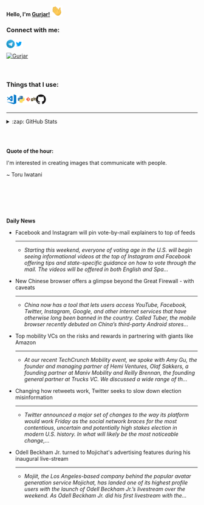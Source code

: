 #### Hello, I'm [Gurjar!](https://GurjarKing.github.io) <img src="https://raw.githubusercontent.com/ABSphreak/ABSphreak/master/gifs/Hi.gif" width="30px"></h2>


### Connect with me:

[<img align="left" alt="Gurjar | Telegram" width="22px" src="https://raw.githubusercontent.com/github/explore/80688e429a7d4ef2fca1e82350fe8e3517d3494d/topics/telegram/telegram.png" />][Telegram]
[<img align="left" alt="Gurjar | Twitter" width="22px" src="https://raw.githubusercontent.com/github/explore/80688e429a7d4ef2fca1e82350fe8e3517d3494d/topics/twitter/twitter.png" />][Twitter]
<br >
<br >
<a href="https://github.com/GurjarKing"><img src="https://komarev.com/ghpvc/?username=GurjarKing" alt="Gurjar" /></a> <br />
<br />
<br />
<!-- <br >

![](https://visitor-badge.glitch.me/badge?page_id=GurjarKing)

<br /> -->

### Things that I use:

[<img align="left" alt="Visual Studio Code" width="26px" src="https://raw.githubusercontent.com/github/explore/80688e429a7d4ef2fca1e82350fe8e3517d3494d/topics/visual-studio-code/visual-studio-code.png" />][VSCode]
[<img align="left" alt="Python" width="26px" src="https://raw.githubusercontent.com/github/explore/80688e429a7d4ef2fca1e82350fe8e3517d3494d/topics/python/python.png" />][Python]
[<img align="left" alt="Git" width="26px" src="https://raw.githubusercontent.com/github/explore/80688e429a7d4ef2fca1e82350fe8e3517d3494d/topics/git/git.png" />][Git]
[<img align="left" alt="GitHub" width="26px" src="https://raw.githubusercontent.com/github/explore/78df643247d429f6cc873026c0622819ad797942/topics/github/github.png" />][Github]

<br />
<br />

---
<details>
  <summary>:zap: GitHub Stats</summary>

<img align="left" alt="Gurjar's Github Stats" src="https://github-readme-stats.vercel.app/api?username=GurjarKing&show_icons=true&hide_border=true&count_private=true&include_all_commit=true&theme=algolia" />

</details>

<!-- ### 🔔 My latest tweet
<a href="https://twitter.com/Gurjar_King43" target="_blank">
	<img src="https://github.com/GurjarKing/GurjarKing/raw/master/tweet.png" width="70%" align="center" alt="Click to view on Twitter" title="My latest tweet, as an image"/>
</a> -->
<br>

<pre>

</pre>

**Quote of the hour:**

I'm interested in creating images that communicate with people.

~ Toru Iwatani
<pre>

</pre>
<br>
<pre>


</pre>
<strong>Daily News</strong>
  
  - Facebook and Instagram will pin vote-by-mail explainers to top of feeds
     <hr/>
     
      - *Starting this weekend, everyone of voting age in the U.S. will begin seeing informational videos at the top of Instagram and Facebook offering tips and state-specific guidance on how to vote through the mail. The videos will be offered in both English and Spa…*
     
  - New Chinese browser offers a glimpse beyond the Great Firewall - with caveats
      <hr/>
      
      - *China now has a tool that lets users access YouTube, Facebook, Twitter, Instagram, Google, and other internet services that have otherwise long been banned in the country. Called Tuber, the mobile browser recently debuted on China’s third-party Android stores…*
      
  - Top mobility VCs on the risks and rewards in partnering with giants like Amazon
      <hr/>
      
      - *At our recent TechCrunch Mobility event, we spoke with Amy Gu, the founder and managing partner of Hemi Ventures, Olaf Sakkers, a founding partner at Maniv Mobility and Reilly Brennan, the founding general partner at Trucks VC. We discussed a wide range of th…*
      
  - Changing how retweets work, Twitter seeks to slow down election misinformation
      <hr/>
      
      - *Twitter announced a major set of changes to the way its platform would work Friday as the social network braces for the most contentious, uncertain and potentially high stakes election in modern U.S. history. In what will likely be the most noticeable change,…*
       
  - Odell Beckham Jr. turned to Mojichat's advertising features during his inaugural live-stream
      <hr/>
       
       - *Mojiit, the Los Angeles-based company behind the popular avatar generation service Mojichat, has landed one of its highest profile users with the launch of Odell Beckham Jr.’s livestream over the weekend. As Odell Beckham Jr. did his first livestream with the…*
      

<br />

[VSCode]: https://code.visualstudio.com/
[Python]: https://www.python.org/
[Git]: https://git-scm.com/
[Github]: https://github.com/
[Telegram]: https://t.me/Gurjar_King/
[Twitter]: https://twitter.com/Gurjar_King43/
